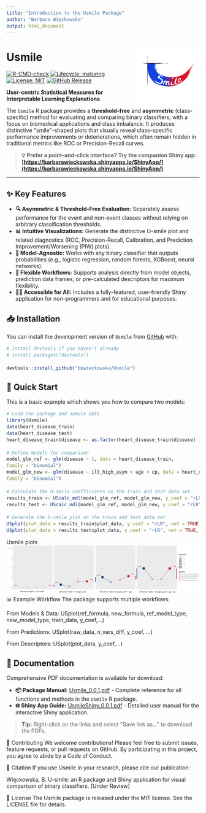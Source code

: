 ```yaml
---
title: "Introduction to the Usmile Package"
author: "Barbara Więckowska"
output: html_document
---
```

# Usmile <img src="man/figures/logo.png" align="right" height="139" />

<!--
Status badges - Update these links once you set up CI/CD and a release!
-->
[![R-CMD-check](https://github.com/bbwieckowska/Usmile/actions/workflows/R-CMD-check.yaml/badge.svg)](https://github.com/bbwieckowska/Usmile/actions/workflows/R-CMD-check.yaml)
[![Lifecycle: maturing](https://img.shields.io/badge/lifecycle-maturing-blue.svg)](https://lifecycle.r-lib.org/articles/stages.html)
[![License: MIT](https://img.shields.io/badge/License-MIT-yellow.svg)](https://opensource.org/licenses/MIT)
[![GitHub Release](https://img.shields.io/github/release/bbwieckowska/Usmile.svg)](https://GitHub.com/bbwieckowska/Usmile/releases/)
<!-- [![CRAN status](https://www.r-pkg.org/badges/version/Usmile)](https://CRAN.R-project.org/package=Usmile) -->
<!-- [![DOI](https://zenodo.org/badge/DOI/.../.svg)](https://doi.org/...) -->

**User-centric Statistical Measures for Interpretable Learning Explanations**

The `Usmile` R package provides a **threshold-free** and **asymmetric** (class-specific) method for evaluating and comparing binary classifiers, with a focus on biomedical applications and class imbalance. It produces distinctive "smile"-shaped plots that visually reveal class-specific performance improvements or deteriorations, which often remain hidden in traditional metrics like ROC or Precision-Recall curves.

> **💡 Prefer a point-and-click interface? Try the companion Shiny app: [https://barbarawieckowska.shinyapps.io/ShinyApp/](https://barbarawieckowska.shinyapps.io/ShinyApp/)**

---

## ✨ Key Features

*   **🔍 Asymmetric & Threshold-Free Evaluation:** Separately assess performance for the event and non-event classes without relying on arbitrary classification thresholds.
*   **📊 Intuitive Visualizations:** Generate the distinctive U-smile plot and related diagnostics (ROC, Precision-Recall, Calibration, and Prediction Improvement/Worsening (PIW) plots).
*   **🤖 Model-Agnostic:** Works with any binary classifier that outputs probabilities (e.g., logistic regression, random forests, XGBoost, neural networks).
*   **🔧 Flexible Workflows:** Supports analysis directly from model objects, prediction data frames, or pre-calculated descriptors for maximum flexibility.
*   **👩‍💻 Accessible for All:** Includes a fully-featured, user-friendly Shiny application for non-programmers and for educational purposes.

## 📥 Installation

You can install the development version of `Usmile` from [GitHub](https://github.com/bbwieckowska/Usmile) with:

```r
# Install devtools if you haven't already
# install.packages("devtools")

devtools::install_github("bbwieckowska/Usmile")
```

## :rocket: Quick Start 
This is a basic example which shows you how to compare two models:
```r
# Load the package and sample data
library(Usmile)
data(heart_disease_train)
data(heart_disease_test)
heart_disease_train$disease <- as.factor(heart_disease_train$disease)

# Define models for comparison
model_glm_ref <- glm(disease ~ 1, data = heart_disease_train, 
family = "binomial")
model_glm_new <- glm(disease ~ ill_high_asym + age + cp, data = heart_disease_train, 
family = "binomial")

# Calculate the U-smile coefficients on the train and test data set
results_train <- UScalc_mdl(model_glm_ref, model_glm_new, y_coef = "rLR")
results_test <- UScalc_mdl(model_glm_ref, model_glm_new, y_coef = "rLR", dataset = heart_disease_test, testing=TRUE)

# Generate the U-smile plot on the train and test data set
USplot(plot_data = results_train$plot_data, y_coef = "rLR", net = TRUE, crit = 2)
USplot(plot_data = results_test$plot_data, y_coef = "rLR", net = TRUE, crit = 2)
```
Usmile plots <img src="man/figures/quickstart_plot.png"/>
:bar_chart: Example Workflow
The package supports multiple workflows:

From Models & Data: USplot(ref_formula, new_formula, ref_model_type, new_model_type, train_data, y_coef,...)

From Predictions: USplot(raw_data, n_vars_diff, y_coef, ...)

From Descriptors: USplot(plot_data, y_coef,...)

## 📖 Documentation

Comprehensive PDF documentation is available for download:

- **📦 Package Manual:** [Usmile_0.0.1.pdf](Usmile_0.0.1.pdf) - Complete reference for all functions and methods in the `Usmile` R package.
- **🌐 Shiny App Guide:** [UsmileShiny_0.0.1.pdf](UsmileShiny_0.0.1.pdf) - Detailed user manual for the interactive Shiny application.

> **Tip:** Right-click on the links and select "Save link as..." to download the PDFs.

:handshake: Contributing
We welcome contributions! Please feel free to submit issues, feature requests, or pull requests on GitHub. By participating in this project, you agree to abide by a Code of Conduct.

:scroll: Citation
If you use Usmile in your research, please cite our publication:

Więckowska, B. U-smile: an R package and Shiny application for visual comparison of binary classifiers. [Under Review]

:page_facing_up: License
The Usmile package is released under the MIT license. See the LICENSE file for details.

